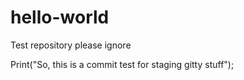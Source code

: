 # hello-world
Test repository please ignore

Print("So, this is a commit test for staging gitty stuff");
